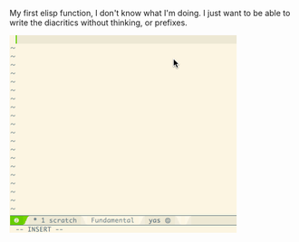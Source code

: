 My first elisp function, I don't know what I'm doing. I just want to be able to write the diacritics without thinking, or prefixes.

<img src='https://raw.githubusercontent.com/bobjflong/emacs-esperanto-diacritic/master/esper.gif'/>
